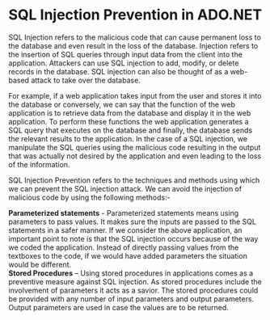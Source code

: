 # SQL Injection Prevention in ADO.NET

SQL Injection refers to the malicious code that can cause permanent loss to the database and even result in the loss of the database. Injection refers to the insertion of SQL queries through input data from the client into the application. Attackers can use SQL injection to add, modify, or delete records in the database. SQL injection can also be thought of as a web-based attack to take over the database.

For example, if a web application takes input from the user and stores it into the database or conversely, we can say that the function of the web application is to retrieve data from the database and display it in the web application. To perform these functions the web application generates a SQL query that executes on the database and finally, the database sends the relevant results to the application. In the case of a SQL injection, we manipulate the SQL queries using the malicious code resulting in the output that was actually not desired by the application and even leading to the loss of the information.

SQL Injection Prevention refers to the techniques and methods using which we can prevent the SQL injection attack. We can avoid the injection of malicious code by using the following methods:-

<b>Parameterized statements</b> - Parameterized statements means using parameters to pass values. It makes sure the inputs are passed to the SQL statements in a safer manner. If we consider the above application, an important point to note is that the SQL injection occurs because of the way we coded the application. Instead of directly passing values from the textboxes to the code, if we would have added parameters the situation would be different.
<br>
<b>Stored Procedures</b> – Using stored procedures in applications comes as a preventive measure against SQL injection. As stored procedures include the involvement of parameters it acts as a savior. The stored procedures could be provided with any number of input parameters and output parameters. Output parameters are used in case the values are to be returned.

